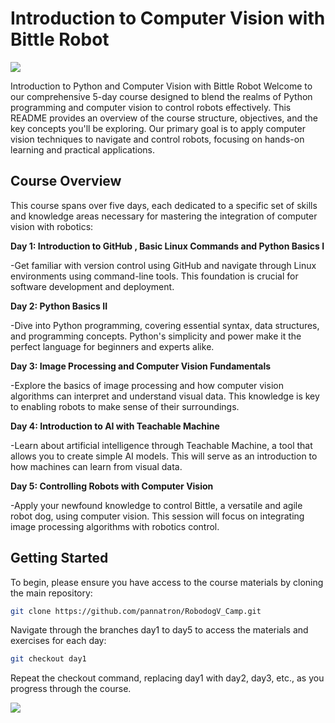 # Introduction to  Computer Vision with Bittle Robot 
![](https://www.facebook.com/photo/?fbid=130763633192924&set=a.106798435589444)

Introduction to Python and Computer Vision with Bittle Robot
Welcome to our comprehensive 5-day course designed to blend the realms of Python programming and computer vision to control robots effectively. This README provides an overview of the course structure, objectives, and the key concepts you'll be exploring. Our primary goal is to apply computer vision techniques to navigate and control robots, focusing on hands-on learning and practical applications.

## Course Overview
This course spans over five days, each dedicated to a specific set of skills and knowledge areas necessary for mastering the integration of computer vision with robotics:

**Day 1: Introduction to GitHub , Basic Linux Commands and Python Basics I**
  
  -Get familiar with version control using GitHub and navigate through Linux environments using command-line tools. This foundation is crucial for software development and deployment.

**Day 2: Python Basics II**
  
  -Dive into Python programming, covering essential syntax, data structures, and programming concepts. Python's simplicity and power make it the perfect language for beginners and experts alike.

**Day 3: Image Processing and Computer Vision Fundamentals**

  -Explore the basics of image processing and how computer vision algorithms can interpret and understand visual data. This knowledge is key to enabling robots to make sense of their surroundings.

**Day 4: Introduction to AI with Teachable Machine**

  -Learn about artificial intelligence through Teachable Machine, a tool that allows you to create simple AI models. This will serve as an introduction to how machines can learn from visual data.

**Day 5: Controlling Robots with Computer Vision**
  
  -Apply your newfound knowledge to control Bittle, a versatile and agile robot dog, using computer vision. This session will focus on integrating image processing algorithms with robotics control.

## Getting Started
To begin, please ensure you have access to the course materials by cloning the main repository:

```bash
git clone https://github.com/pannatron/RobodogV_Camp.git
```

Navigate through the branches day1 to day5 to access the materials and exercises for each day:
```bash
git checkout day1
```
Repeat the checkout command, replacing day1 with day2, day3, etc., as you progress through the course.


![](https://github.com/PetoiCamp/NonCodeFiles/blob/master/gif/backflip.gif?raw=true)


